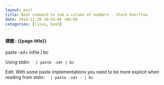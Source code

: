```yaml
---
layout: post
title: Bash command to sum a column of numbers - Stack Overflow
date: 2014-12-30 10:43:00 +08:00
categories: [linux, bash]
---
```

#### 標題 : {{page.title}} ####

paste -sd+ infile | bc 

Using stdin:
<code>
<cmd> | paste -sd+ | bc
</code>

Edit: With some paste implementations you need to be more explicit when reading from stdin:
<code>
<cmd> | paste -sd+ - | bc
</code>
